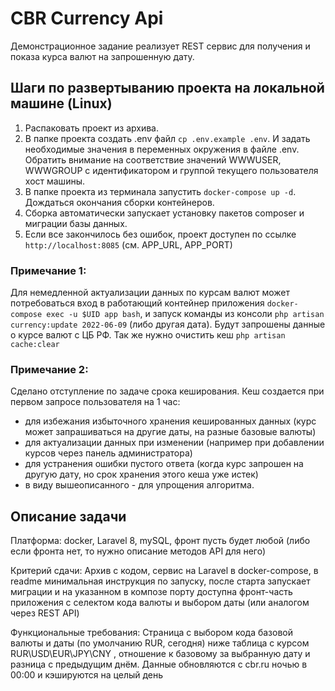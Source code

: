 # CBR Currency Api

Демонстрационное задание реализует REST сервис для получения и показа курса валют на запрошенную дату.

## Шаги по развертыванию проекта на локальной машине (Linux)

1. Распаковать проект из архива.
2. В папке проекта создать .env файл `сp .env.example .env`. И задать необходимые значения в переменных окружения в
   файле .env. Обратить внимание на соответствие значений WWWUSER, WWWGROUP с идентификатором и группой текущего
   пользователя хост машины.
3. В папке проекта из терминала запустить `docker-compose up -d`. Дождаться окончания сборки контейнеров.
4. Сборка автоматически запускает установку пакетов composer и миграции базы данных.
5. Если все закончилось без ошибок, проект доступен по ссылке `http://localhost:8085` (см. APP_URL, APP_PORT)

### Примечание 1:

Для немедленной актуализации данных по курсам валют может потребоваться вход в работающий контейнер приложения
`docker-compose exec -u $UID app bash`, и запуск команды из консоли `php artisan currency:update 2022-06-09` (либо
другая дата).
Будут запрошены данные о курсе валют с ЦБ РФ. Так же нужно очистить кеш `php artisan cache:clear`

### Примечание 2:

Сделано отступление по задаче срока кеширования. Кеш создается при первом запросе пользователя на 1 час:

- для избежания избыточного хранения кешированных данных (курс может запрашиваться на другие даты, на разные базовые
  валюты)
- для актуализации данных при изменении (например при добавлении курсов через панель администратора)
- для устранения ошибки пустого ответа (когда курс запрошен на другую дату, но срок хранения этого кеша уже истек)
- в виду вышеописанного - для упрощения алгоритма.

## Описание задачи

Платформа:
docker, Laravel 8, mySQL, фронт пусть будет любой (либо если фронта нет, то нужно описание методов API для него)

Критерий сдачи:
Архив с кодом, сервис на Laravel в docker-compose, в readme минимальная инструкция по запуску, после старта запускает
миграции и на указанном в композе порту доступна фронт-часть приложения с селектом кода валюты и выбором даты (или
аналогом через REST API)

Функциональные требования:
Страница с выбором кода базовой валюты и даты (по умолчанию RUR, сегодня) ниже таблица с курсом RUR\USD\EUR\JPY\CNY ,
отношение к базовому за выбранную дату и разница с предыдущим днём.
Данные обновляются с cbr.ru ночью в 00:00 и кэшируются на целый день

